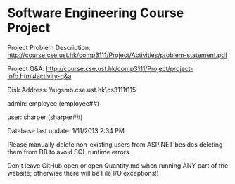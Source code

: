 Software Engineering Course Project
===========

Project Problem Description: http://course.cse.ust.hk/comp3111/Project/Activities/problem-statement.pdf 

Project Q&A: http://course.cse.ust.hk/comp3111/Project/project-info.html#activity-q&a

Disk Address:  \\\\ugsmb.cse.ust.hk\cs3111t115

admin: employee (employee##)

user: sharper (sharper##)

Database last update: 1/11/2013 2:34 PM

Please manually delete non-existing users from ASP.NET besides deleting them from DB to avoid SQL runtime errors.

Don't leave GitHub open or open Quantity.md when running ANY part of the website; otherwise there will be File I/O exceptions!!
